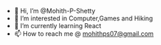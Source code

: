 - 👋 Hi, I’m @Mohith-P-Shetty
- 👀 I’m interested in Computer,Games and Hiking
- 🌱 I’m currently learning React
- 📫 How to reach me  @ mohithps07@gmail.com
<!---
Mohith-P-Shetty/Mohith-P-Shetty is a ✨ special ✨ repository because its `README.md` (this file) appears on your GitHub profile.
You can click the Preview link to take a look at your changes.
--->
